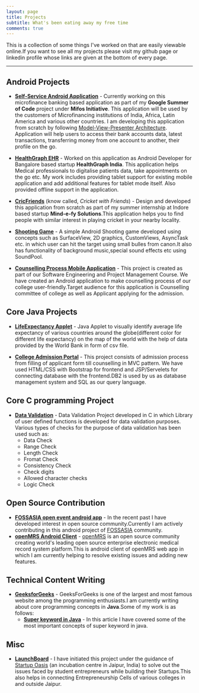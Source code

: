 ```yaml
---
layout: page
title: Projects
subtitle: What's been eating away my free time
comments: true
---
```


This is a collection of some things I've worked on that are easily viewable online.If you want to see all my projects please visit my github page or linkedin profile whose links are given at the bottom of every page.

---

## Android Projects
- **[Self-Service Android Application](https://github.com/openMF/self-service-app)** - Currently working on this  microfinance banking based application as part of my **Google Summer of Code** project under **Mifos Initiative**. This application will be used by the customers of Microfinancing institutions of India, Africa, Latin America and various other countries. I am developing this application from scratch by following [Model-View-Presenter Architecture](https://en.wikipedia.org/wiki/Model%E2%80%93view%E2%80%93presenter). Application will help users to access their bank accounts data, latest transactions, transferring money from one account to another, their profile on the go.

 - **[HealthGraph EHR](https://play.google.com/store/apps/details?id=in.healthgraph.healthgraphehr)** - Worked on this application as Android Developer for Bangalore based startup **HealthGraph India**. This application helps Medical professionals to digitalise patients data, take appointments on the go etc. My work includes providing tablet support for existing mobile application and add additional features for tablet mode itself. Also provided offline support in the application.

 - **[CricFriends](https://play.google.com/store/apps/details?id=com.mindefy.cricfrnds.app&hl=en)** (know called, *Cricket with Friends*) - Design and developed this application from scratch as part of my summer internship at Indore based startup **Mind-e-fy  Solutions**.This application helps you to find people with similar interest in playing cricket in your nearby locality.

 - **[Shooting Game](https://github.com/vjs3/ShootingGame_Updated)** - A simple Android Shooting game developed using concepts such as SurfaceView, 2D graphics, CustomViews, AsyncTask etc. in which user can hit the target using small bulles from canon.It also has functionality of background music,special sound effects etc using SoundPool.

 - **[Counselling Process Mobile Application](https://github.com/vjs3/UG_Admission)**  - This project is created as part of our Software Engineering and Project Management Course. We have created an Android application to make counselling process of our college user-friendly.Target audience for this application is Counselling committee of college as well as Applicant applying for the admission.

## Core Java Projects
 - **[LifeExpectancy Applet](https://github.com/vjs3/LifeExpectancy)** - Java Applet to visually identify average life expectancy of various countries around the globe(different color for different life expectancy) on the map of the world with the help of data provided by the World Bank in form of csv file.

 - **[College Admission Portal](https://github.com/vjs3/College-Admission-Portal)** - This project consists of admission process from filling of applicant form till counselling in MVC pattern. We have used HTML/CSS with Bootstrap for frontend and JSP/Servelets for connecting database with the frontend.DB2 is used by us as database management system and SQL as our query language.

## Core C programming Project 
- **[Data Validation](https://github.com/vjs3/Data-Validation)** - Data Validation Project developed in C in which Library of user defined functions is developed for data validation purposes. Various types of checks for the purpose of data validation has been used such as: <br>
  - Data Check<br>
  - Range Check<br>
  - Length Check<br>
  - Fromat Check<br>
  - Consistency Check<br>
  - Check digits<br>
  - Allowed character checks<br>
  - Logic Check<br>

## Open Source Contribution
- **[FOSSASIA open event android app](https://github.com/fossasia/open-event-android)** - In the recent past I have developed interest in open source community.Currently I am actively contributing in this android project of [FOSSASIA](https://github.com/fossasia/open-event-android) community.
- **[openMRS Android Client](https://github.com/openmrs/openmrs-contrib-android-client)** - [openMRS](http://openmrs.org/) is an open source community creating world's leading open source enterprise electronic medical record system platform.This is android client of openMRS web app in which I am currently helping to resolve existing issues and adding new features. 

## Technical Content Writing
- **[GeeksforGeeks](https://geeksforgeeks.org)** - GeeksForGeeks is one of the largest and most famous website among the programming enthusiasts.I am currently writing about core programming concepts in **Java**.Some of my work is as follows:<br>
  - **[Super keyword in Java](https://geeksquiz.com/super-keyword)** - In this article I have covered some of the most important concepts of super keyword in java.

## Misc
- **[LaunchBoard]()** - I have initiated this project under the guidance of [Startup Oasis](http://www.startupoasis.in/) (an incubation centre in Jaipur, India) to solve out the issues faced by student entrepreneurs while building their Startups.This also helps in connecting Entrepreneurship Cells of various colleges in and outside Jaipur.
